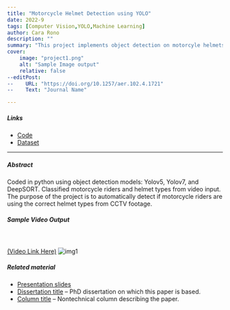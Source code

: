 ```yaml
---
title: "Motorcycle Helmet Detection using YOLO" 
date: 2022-9
tags: [Computer Vision,YOLO,Machine Learning]
author: Cara Rono
description: "" 
summary: "This project implements object detection on motorcyle helmets using an open source model YOLO" 
cover:
    image: "project1.png"
    alt: "Sample Image output"
    relative: false
--editPost:
--    URL: "https://doi.org/10.1257/aer.102.4.1721"
--    Text: "Journal Name"

---
```


##### Links

+ [Code](https://github.com/ronocara/helmet-Detection)
+ [Dataset](https://universe.roboflow.com/cs173/helmets-k12dp)

---

##### Abstract

Coded in python using object detection models: Yolov5, Yolov7, and DeepSORT. Classified motorcycle riders and helmet types from video input. 
The purpose of the project is to automatically detect if motorcycle riders are using the correct helmet types from CCTV footage. 

##### Sample Video Output
 <br> <br>[(Video Link Here)](https://www.youtube.com/watch?v=rgCLCQqAfls&ab_channel=C.Ro%C3%B1o)
![img1](https://user-images.githubusercontent.com/57750986/219947890-3ee51a88-d9ba-413e-9aff-cca257701e75.png)



##### Related material

+ [Presentation slides](presentation1.pdf)
+ [Dissertation title](https://escholarship.org/uc/item/7jr3m96r) – PhD dissertation on which this paper is based.
+ [Column title](https://cep.lse.ac.uk/pubs/download/cp365.pdf) – Nontechnical column describing the paper.

